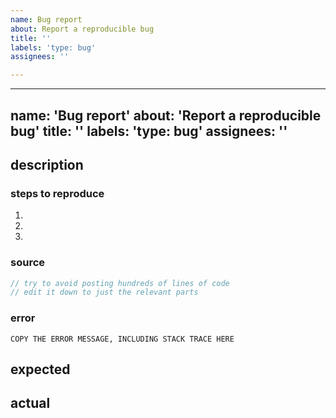 ```yaml
---
name: Bug report
about: Report a reproducible bug
title: ''
labels: 'type: bug'
assignees: ''

---
```


---
name: 'Bug report'
about: 'Report a reproducible bug'
title: ''
labels: 'type: bug'
assignees: ''
---

<!-- BEFORE YOU SUBMIT...

* read the [Contributor Guide](https://github.com/citycide/trilogy/blob/master/contributing.md)
* make sure the issue isn't already [being tracked](https://github.com/citycide/trilogy/issues)
* should be reproducible with the latest version of trilogy

You should always include as much information as possible about the problem -
help maintainers and contributors help you back:

* relevant error messages ( including stack traces )
* any uncommon or "abnormal" environment configurations
* link to a [minimal reproducible](https://stackoverflow.com/help/mcve) case, ie. a GitHub repo
  ( this is the fastest way to a solution! )

If a section below isn't relevant feel free to get rid of it, but be
prepared to provide more information if necessary.

-->

## description

<!-- Please provide **as much relevant information as possible.** -->

### steps to reproduce

1.
2.
3.

### source

```js
// try to avoid posting hundreds of lines of code
// edit it down to just the relevant parts
```

### error

```
COPY THE ERROR MESSAGE, INCLUDING STACK TRACE HERE
```

## expected

<!-- What should happen in this situation? -->

## actual

<!-- What happened that's considered unexpected? -->
